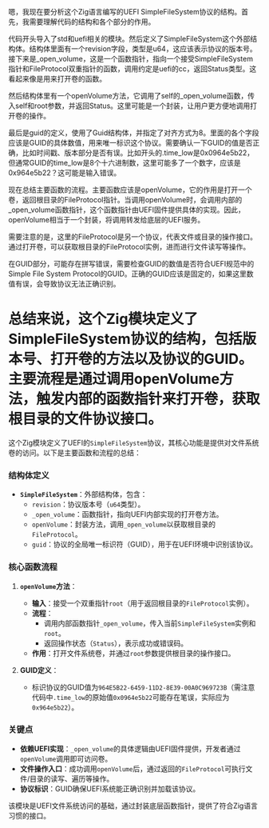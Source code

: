 嗯，我现在要分析这个Zig语言编写的UEFI SimpleFileSystem协议的结构。首先，我需要理解代码的结构和各个部分的作用。

代码开头导入了std和uefi相关的模块。然后定义了SimpleFileSystem这个外部结构体。结构体里面有一个revision字段，类型是u64，这应该表示协议的版本号。接下来是_open_volume，这是一个函数指针，指向一个接受SimpleFileSystem指针和FileProtocol双重指针的函数，调用约定是uefi的cc，返回Status类型。这看起来像是用来打开卷的函数。

然后结构体里有一个openVolume方法，它调用了self的_open_volume函数，传入self和root参数，并返回Status。这里可能是一个封装，让用户更方便地调用打开卷的操作。

最后是guid的定义，使用了Guid结构体，并指定了对齐方式为8。里面的各个字段应该是GUID的具体数值，用来唯一标识这个协议。需要确认一下GUID的值是否正确，比如时间戳、版本部分是否有误。比如开头的.time_low是0x0964e5b22，但通常GUID的time_low是8个十六进制数，这里可能多了一个数字，应该是0x964e5b22？这可能是输入错误。

现在总结主要函数的流程。主要函数应该是openVolume，它的作用是打开一个卷，返回根目录的FileProtocol指针。当调用openVolume时，会调用内部的_open_volume函数指针，这个函数指针由UEFI固件提供具体的实现。因此，openVolume相当于一个封装，将调用转发给底层的UEFI服务。

需要注意的是，这里的FileProtocol是另一个协议，代表文件或目录的操作接口。通过打开卷，可以获取根目录的FileProtocol实例，进而进行文件读写等操作。

在GUID部分，可能存在拼写错误，需要检查GUID的数值是否符合UEFI规范中的Simple File System Protocol的GUID。正确的GUID应该是固定的，如果这里数值有误，会导致协议无法正确识别。

总结来说，这个Zig模块定义了SimpleFileSystem协议的结构，包括版本号、打开卷的方法以及协议的GUID。主要流程是通过调用openVolume方法，触发内部的函数指针来打开卷，获取根目录的文件协议接口。
================================================
这个Zig模块定义了UEFI的`SimpleFileSystem`协议，其核心功能是提供对文件系统卷的访问。以下是主要函数和流程的总结：

### 结构体定义
- **`SimpleFileSystem`**：外部结构体，包含：
  - `revision`：协议版本号（`u64`类型）。
  - `_open_volume`：函数指针，指向UEFI内部实现的打开卷方法。
  - `openVolume`：封装方法，调用`_open_volume`以获取根目录的`FileProtocol`。
  - `guid`：协议的全局唯一标识符（GUID），用于在UEFI环境中识别该协议。

### 核心函数流程
1. **`openVolume`方法**：
   - **输入**：接受一个双重指针`root`（用于返回根目录的`FileProtocol`实例）。
   - **流程**：
     - 调用内部函数指针`_open_volume`，传入当前`SimpleFileSystem`实例和`root`。
     - 返回操作状态（`Status`），表示成功或错误码。
   - **作用**：打开文件系统卷，并通过`root`参数提供根目录的操作接口。

2. **GUID定义**：
   - 标识协议的GUID值为`964E5B22-6459-11D2-8E39-00A0C969723B`（需注意代码中`.time_low`的原始值`0x0964e5b22`可能存在笔误，实际应为`0x964e5b22`）。

### 关键点
- **依赖UEFI实现**：`_open_volume`的具体逻辑由UEFI固件提供，开发者通过`openVolume`调用即可访问卷。
- **文件操作入口**：成功调用`openVolume`后，通过返回的`FileProtocol`可执行文件/目录的读写、遍历等操作。
- **协议标识**：GUID确保UEFI系统能正确识别并加载该协议。

该模块是UEFI文件系统访问的基础，通过封装底层函数指针，提供了符合Zig语言习惯的接口。